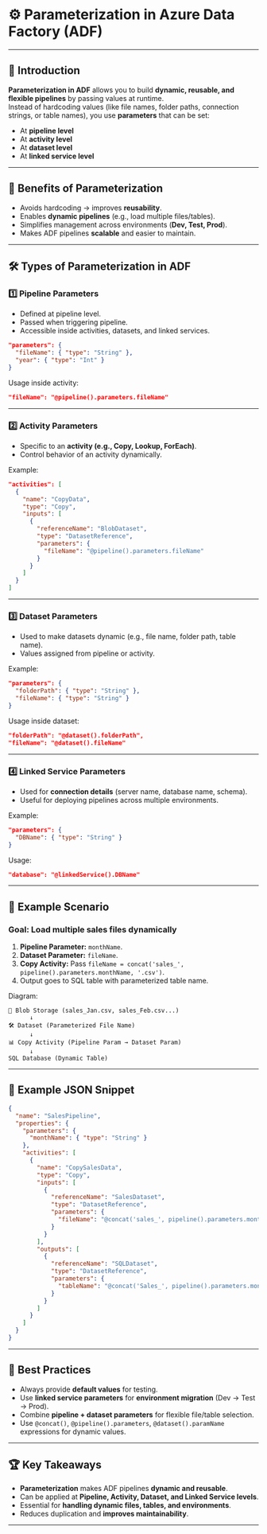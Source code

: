 # ⚙️ Parameterization in Azure Data Factory (ADF)

---

## 📌 Introduction
**Parameterization in ADF** allows you to build **dynamic, reusable, and flexible pipelines** by passing values at runtime.  
Instead of hardcoding values (like file names, folder paths, connection strings, or table names), you use **parameters** that can be set:  
- At **pipeline level**  
- At **activity level**  
- At **dataset level**  
- At **linked service level**  

---

## 🎯 Benefits of Parameterization
- Avoids hardcoding → improves **reusability**.  
- Enables **dynamic pipelines** (e.g., load multiple files/tables).  
- Simplifies management across environments (**Dev, Test, Prod**).  
- Makes ADF pipelines **scalable** and easier to maintain.  

---

## 🛠️ Types of Parameterization in ADF

### 1️⃣ **Pipeline Parameters**
- Defined at pipeline level.  
- Passed when triggering pipeline.  
- Accessible inside activities, datasets, and linked services.  

```json
"parameters": {
  "fileName": { "type": "String" },
  "year": { "type": "Int" }
}
````

Usage inside activity:

```json
"fileName": "@pipeline().parameters.fileName"
```

---

### 2️⃣ **Activity Parameters**

* Specific to an **activity (e.g., Copy, Lookup, ForEach)**.
* Control behavior of an activity dynamically.

Example:

```json
"activities": [
  {
    "name": "CopyData",
    "type": "Copy",
    "inputs": [
      {
        "referenceName": "BlobDataset",
        "type": "DatasetReference",
        "parameters": {
          "fileName": "@pipeline().parameters.fileName"
        }
      }
    ]
  }
]
```

---

### 3️⃣ **Dataset Parameters**

* Used to make datasets dynamic (e.g., file name, folder path, table name).
* Values assigned from pipeline or activity.

Example:

```json
"parameters": {
  "folderPath": { "type": "String" },
  "fileName": { "type": "String" }
}
```

Usage inside dataset:

```json
"folderPath": "@dataset().folderPath",
"fileName": "@dataset().fileName"
```

---

### 4️⃣ **Linked Service Parameters**

* Used for **connection details** (server name, database name, schema).
* Useful for deploying pipelines across multiple environments.

Example:

```json
"parameters": {
  "DBName": { "type": "String" }
}
```

Usage:

```json
"database": "@linkedService().DBName"
```

---

## 🔑 Example Scenario

### Goal: Load multiple sales files dynamically

1. **Pipeline Parameter:** `monthName`.
2. **Dataset Parameter:** `fileName`.
3. **Copy Activity:** Pass `fileName = concat('sales_', pipeline().parameters.monthName, '.csv')`.
4. Output goes to SQL table with parameterized table name.

Diagram:

```
📂 Blob Storage (sales_Jan.csv, sales_Feb.csv...)
      ↓
🛠️ Dataset (Parameterized File Name)
      ↓
📊 Copy Activity (Pipeline Param → Dataset Param)
      ↓
SQL Database (Dynamic Table)
```

---

## 🚀 Example JSON Snippet

```json
{
  "name": "SalesPipeline",
  "properties": {
    "parameters": {
      "monthName": { "type": "String" }
    },
    "activities": [
      {
        "name": "CopySalesData",
        "type": "Copy",
        "inputs": [
          {
            "referenceName": "SalesDataset",
            "type": "DatasetReference",
            "parameters": {
              "fileName": "@concat('sales_', pipeline().parameters.monthName, '.csv')"
            }
          }
        ],
        "outputs": [
          {
            "referenceName": "SQLDataset",
            "type": "DatasetReference",
            "parameters": {
              "tableName": "@concat('Sales_', pipeline().parameters.monthName)"
            }
          }
        ]
      }
    ]
  }
}
```

---

## 🎯 Best Practices

* Always provide **default values** for testing.
* Use **linked service parameters** for **environment migration** (Dev → Test → Prod).
* Combine **pipeline + dataset parameters** for flexible file/table selection.
* Use `@concat()`, `@pipeline().parameters`, `@dataset().paramName` expressions for dynamic values.

---

## 🏆 Key Takeaways

* **Parameterization** makes ADF pipelines **dynamic and reusable**.
* Can be applied at **Pipeline, Activity, Dataset, and Linked Service levels**.
* Essential for **handling dynamic files, tables, and environments**.
* Reduces duplication and **improves maintainability**.

---
